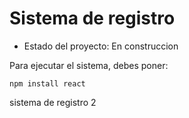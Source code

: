 <h1> Sistema de registro</h1>

- Estado del proyecto: En construccion 

Para ejecutar el sistema, debes poner:

```npm install react```

sistema de registro 2
